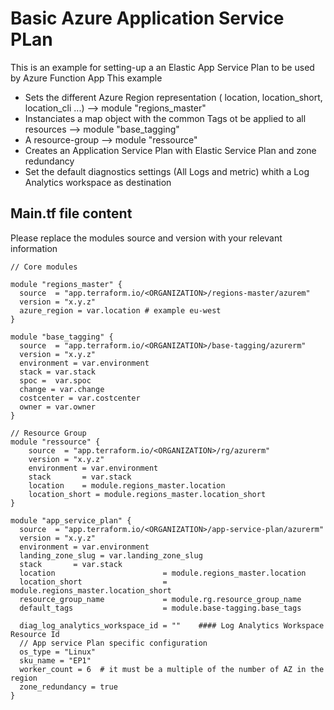 # Basic Azure Application Service PLan

This is an example for setting-up a an Elastic App Service Plan to be used by Azure Function App
 This example
  - Sets the different Azure Region representation ( location, location_short, location_cli ...) --> module "regions_master"
  - Instanciates a map object with the common Tags ot be applied to all resources --> module "base_tagging"
  - A resource-group --> module "ressource" 
  - Creates an Application Service Plan with Elastic Service Plan and zone redundancy
  - Set the default diagnostics settings (All Logs and metric) whith a Log Analytics workspace as destination 

## Main.tf file content
  Please replace the modules source and version with your relevant information  

```hcl
// Core modules

module "regions_master" {
  source  = "app.terraform.io/<ORGANIZATION>/regions-master/azurem"
  version = "x.y.z"
  azure_region = var.location # example eu-west
}

module "base_tagging" {
  source  = "app.terraform.io/<ORGANIZATION>/base-tagging/azurerm"
  version = "x.y.z"
  environment = var.environment
  stack = var.stack
  spoc =  var.spoc
  change = var.change
  costcenter = var.costcenter
  owner = var.owner
}

// Resource Group
module "ressource" {
    source  = "app.terraform.io/<ORGANIZATION>/rg/azurerm"
    version = "x.y.z"
    environment = var.environment
    stack       = var.stack
    location    = module.regions_master.location
    location_short = module.regions_master.location_short
}

module "app_service_plan" {
  source  = "app.terraform.io/<ORGANIZATION>/app-service-plan/azurerm"
  version = "x.y.z"
  environment = var.environment
  landing_zone_slug = var.landing_zone_slug
  stack       = var.stack
  location                        = module.regions_master.location
  location_short                  = module.regions_master.location_short
  resource_group_name             = module.rg.resource_group_name
  default_tags                    = module.base-tagging.base_tags

  diag_log_analytics_workspace_id = ""    #### Log Analytics Workspace Resource Id
  // App service Plan specific configuration
  os_type = "Linux"
  sku_name = "EP1"
  worker_count = 6  # it must be a multiple of the number of AZ in the region
  zone_redundancy = true
}
```
